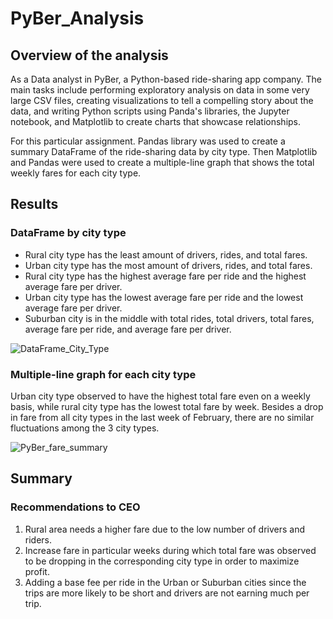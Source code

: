 # PyBer_Analysis

## Overview of the analysis
As a Data analyst in PyBer, a Python-based ride-sharing app company. The main tasks include performing exploratory analysis on data in some very large CSV files, creating visualizations to tell a compelling story about the data, and writing Python scripts using Panda's libraries, the Jupyter notebook, and Matplotlib to create charts that showcase relationships. 

For this particular assignment. Pandas library was used to create a summary DataFrame of the ride-sharing data by city type. Then Matplotlib and Pandas were used to create a multiple-line graph that shows the total weekly fares for each city type. 

## Results

### DataFrame by city type

- Rural city type has the least amount of drivers, rides, and total fares.
- Urban city type has the most amount of drivers, rides, and total fares.
- Rural city type has the highest average fare per ride and the highest average fare per driver.
- Urban city type has the lowest average fare per ride and the lowest average fare per driver. 
- Suburban city is in the middle with total rides, total drivers, total fares, average fare per ride, and average fare per driver. 

![DataFrame_City_Type](https://user-images.githubusercontent.com/84931545/126914309-8942523e-6f42-402e-a722-cf429d08c655.PNG)


### Multiple-line graph for each city type

Urban city type observed to have the highest total fare even on a weekly basis, while rural city type has the lowest total fare by week. Besides a drop in fare from all city types in the last week of February, there are no similar fluctuations among the 3 city types.

![PyBer_fare_summary](https://user-images.githubusercontent.com/84931545/126914313-f6193033-d368-4de4-89de-66f9b7c6ade7.png)


## Summary

### Recommendations to CEO

1. Rural area needs a higher fare due to the low number of drivers and riders.
2. Increase fare in particular weeks during which total fare was observed to be dropping in the corresponding city type in order to maximize profit.
3. Adding a base fee per ride in the Urban or Suburban cities since the trips are more likely to be short and drivers are not earning much per trip. 
